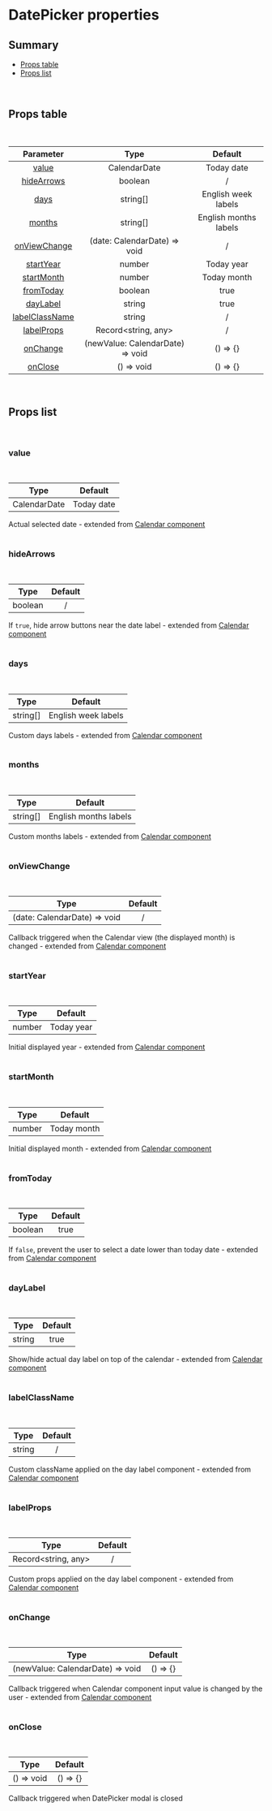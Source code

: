 # DatePicker properties

## Summary

- [Props table](#props-table)
- [Props list](#props-list)

<br>

## Props table

<br>

<!-- prettier-ignore -->
| <div style='text-align:center;margin:auto;'>Parameter</div> | <div style='text-align:center;margin:auto;'>Type</div> | <div style='text-align:center;margin:auto;'>Default</div> |
| ----------------------------------------------------------- | --------------------------------------------------------- | ------------------------------------------------------------- |
| <div style='text-align:center;margin:auto;'>[value](#value)</div> | <div style='text-align:center;margin:auto;'>CalendarDate</div> | <div style='text-align:center;margin:auto;'>Today date</div> |
| <div style='text-align:center;margin:auto;'>[hideArrows](#hidearrows)</div> | <div style='text-align:center;margin:auto;'>boolean</div> | <div style='text-align:center;margin:auto;'>/</div> |
| <div style='text-align:center;margin:auto;'>[days](#days)</div> | <div style='text-align:center;margin:auto;'>string[]</div> | <div style='text-align:center;margin:auto;'>English week labels</div> |
| <div style='text-align:center;margin:auto;'>[months](#months)</div> | <div style='text-align:center;margin:auto;'>string[]</div> | <div style='text-align:center;margin:auto;'>English months labels</div> |
| <div style='text-align:center;margin:auto;'>[onViewChange](#onviewchange)</div> | <div style='text-align:center;margin:auto;'>(date: CalendarDate) => void</div> | <div style='text-align:center;margin:auto;'>/</div> |
| <div style='text-align:center;margin:auto;'>[startYear](#startyear)</div> | <div style='text-align:center;margin:auto;'>number</div> | <div style='text-align:center;margin:auto;'>Today year</div> |
| <div style='text-align:center;margin:auto;'>[startMonth](#startmonth)</div> | <div style='text-align:center;margin:auto;'>number</div> | <div style='text-align:center;margin:auto;'>Today month</div> |
| <div style='text-align:center;margin:auto;'>[fromToday](#fromtoday)</div> | <div style='text-align:center;margin:auto;'>boolean</div> | <div style='text-align:center;margin:auto;'>true</div> |
| <div style='text-align:center;margin:auto;'>[dayLabel](#daylabel)</div> | <div style='text-align:center;margin:auto;'>string</div> | <div style='text-align:center;margin:auto;'>true</div> |
| <div style='text-align:center;margin:auto;'>[labelClassName](#labelclassname)</div> | <div style='text-align:center;margin:auto;'>string</div> | <div style='text-align:center;margin:auto;'>/</div> |
| <div style='text-align:center;margin:auto;'>[labelProps](#labelprops)</div> | <div style='text-align:center;margin:auto;'>Record<string, any></div> | <div style='text-align:center;margin:auto;'>/</div> |
| <div style='text-align:center;margin:auto;'>[onChange](#onchange)</div> | <div style='text-align:center;margin:auto;'>(newValue: CalendarDate) => void</div> | <div style='text-align:center;margin:auto;'>() => {}</div> |
| <div style='text-align:center;margin:auto;'>[onClose](#onclose)</div> | <div style='text-align:center;margin:auto;'>() => void</div> | <div style='text-align:center;margin:auto;'>() => {}</div> |

<br>

## Props list

<br>

### value

<br>

<!-- prettier-ignore -->
| <div style='text-align:center;margin:auto;'>Type</div> | <div style='text-align:center;margin:auto;'>Default</div> |
| ---------------------------------------------------------- | --------------------------------------------------------- |
| <div style='text-align:center;margin:auto;'>CalendarDate</div> | <div style='text-align:center;margin:auto;'>Today date</div> |

Actual selected date - extended from [Calendar component](../../organisms/Calendar/props.md#value)<br><br>

### hideArrows

<br>

<!-- prettier-ignore -->
| <div style='text-align:center;margin:auto;'>Type</div> | <div style='text-align:center;margin:auto;'>Default</div> |
| ---------------------------------------------------------- | --------------------------------------------------------- |
| <div style='text-align:center;margin:auto;'>boolean</div> | <div style='text-align:center;margin:auto;'>/</div> |

If `true`, hide arrow buttons near the date label - extended from [Calendar component](../../organisms/Calendar/props.md#hideArrows)<br><br>

### days

<br>

<!-- prettier-ignore -->
| <div style='text-align:center;margin:auto;'>Type</div> | <div style='text-align:center;margin:auto;'>Default</div> |
| ---------------------------------------------------------- | --------------------------------------------------------- |
| <div style='text-align:center;margin:auto;'>string[]</div> | <div style='text-align:center;margin:auto;'>English week labels</div> |

Custom days labels - extended from [Calendar component](../../organisms/Calendar/props.md#days)<br><br>

### months

<br>

<!-- prettier-ignore -->
| <div style='text-align:center;margin:auto;'>Type</div> | <div style='text-align:center;margin:auto;'>Default</div> |
| ---------------------------------------------------------- | --------------------------------------------------------- |
| <div style='text-align:center;margin:auto;'>string[]</div> | <div style='text-align:center;margin:auto;'>English months labels</div> |

Custom months labels - extended from [Calendar component](../../organisms/Calendar/props.md#months)<br><br>

### onViewChange

<br>

<!-- prettier-ignore -->
| <div style='text-align:center;margin:auto;'>Type</div> | <div style='text-align:center;margin:auto;'>Default</div> |
| ---------------------------------------------------------- | --------------------------------------------------------- |
| <div style='text-align:center;margin:auto;'>(date: CalendarDate) => void</div> | <div style='text-align:center;margin:auto;'>/</div> |

Callback triggered when the Calendar view (the displayed month) is changed - extended from [Calendar component](../../organisms/Calendar/props.md#onViewChange)<br><br>

### startYear

<br>

<!-- prettier-ignore -->
| <div style='text-align:center;margin:auto;'>Type</div> | <div style='text-align:center;margin:auto;'>Default</div> |
| ---------------------------------------------------------- | --------------------------------------------------------- |
| <div style='text-align:center;margin:auto;'>number</div> | <div style='text-align:center;margin:auto;'>Today year</div> |

Initial displayed year - extended from [Calendar component](../../organisms/Calendar/props.md#startYear)<br><br>

### startMonth

<br>

<!-- prettier-ignore -->
| <div style='text-align:center;margin:auto;'>Type</div> | <div style='text-align:center;margin:auto;'>Default</div> |
| ---------------------------------------------------------- | --------------------------------------------------------- |
| <div style='text-align:center;margin:auto;'>number</div> | <div style='text-align:center;margin:auto;'>Today month</div> |

Initial displayed month - extended from [Calendar component](../../organisms/Calendar/props.md#startMonth)<br><br>

### fromToday

<br>

<!-- prettier-ignore -->
| <div style='text-align:center;margin:auto;'>Type</div> | <div style='text-align:center;margin:auto;'>Default</div> |
| ---------------------------------------------------------- | --------------------------------------------------------- |
| <div style='text-align:center;margin:auto;'>boolean</div> | <div style='text-align:center;margin:auto;'>true</div> |

If `false`, prevent the user to select a date lower than today date - extended from [Calendar component](../../organisms/Calendar/props.md#fromToday)<br><br>

### dayLabel

<br>

<!-- prettier-ignore -->
| <div style='text-align:center;margin:auto;'>Type</div> | <div style='text-align:center;margin:auto;'>Default</div> |
| ---------------------------------------------------------- | --------------------------------------------------------- |
| <div style='text-align:center;margin:auto;'>string</div> | <div style='text-align:center;margin:auto;'>true</div> |

Show/hide actual day label on top of the calendar - extended from [Calendar component](../../organisms/Calendar/props.md#dayLabel)<br><br>

### labelClassName

<br>

<!-- prettier-ignore -->
| <div style='text-align:center;margin:auto;'>Type</div> | <div style='text-align:center;margin:auto;'>Default</div> |
| ---------------------------------------------------------- | --------------------------------------------------------- |
| <div style='text-align:center;margin:auto;'>string</div> | <div style='text-align:center;margin:auto;'>/</div> |

Custom className applied on the day label component - extended from [Calendar component](../../organisms/Calendar/props.md#labelClassName)<br><br>

### labelProps

<br>

<!-- prettier-ignore -->
| <div style='text-align:center;margin:auto;'>Type</div> | <div style='text-align:center;margin:auto;'>Default</div> |
| ---------------------------------------------------------- | --------------------------------------------------------- |
| <div style='text-align:center;margin:auto;'>Record<string, any></div> | <div style='text-align:center;margin:auto;'>/</div> |

Custom props applied on the day label component - extended from [Calendar component](../../organisms/Calendar/props.md#labelProps)<br><br>

### onChange

<br>

<!-- prettier-ignore -->
| <div style='text-align:center;margin:auto;'>Type</div> | <div style='text-align:center;margin:auto;'>Default</div> |
| ---------------------------------------------------------- | --------------------------------------------------------- |
| <div style='text-align:center;margin:auto;'>(newValue: CalendarDate) => void</div> | <div style='text-align:center;margin:auto;'>() => {}</div> |

Callback triggered when Calendar component input value is changed by the user - extended from [Calendar component](../../organisms/Calendar/props.md#onChange)<br><br>

### onClose

<br>

<!-- prettier-ignore -->
| <div style='text-align:center;margin:auto;'>Type</div> | <div style='text-align:center;margin:auto;'>Default</div> |
| ---------------------------------------------------------- | --------------------------------------------------------- |
| <div style='text-align:center;margin:auto;'>() => void</div> | <div style='text-align:center;margin:auto;'>() => {}</div> |

Callback triggered when DatePicker modal is closed<br><br>
